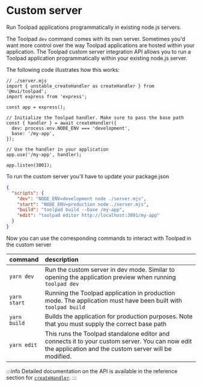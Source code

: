 # Custom server

<p class="description">Run Toolpad applications programmatically in existing node.js servers.</p>

The Toolpad `dev` command comes with its own server. Sometimes you'd want more control over the way Toolpad applications are hosted within your application. The Toolpad custom server integration API allows you to run a Toolpad application programmatically within your existing node.js server.

The following code illustrates how this works:

```tsx
// ./server.mjs
import { unstable_createHandler as createHandler } from '@mui/toolpad';
import express from 'express';

const app = express();

// Initialize the Toolpad handler. Make sure to pass the base path
const { handler } = await createHandler({
  dev: process.env.NODE_ENV === 'development',
  base: '/my-app',
});

// Use the handler in your application
app.use('/my-app', handler);

app.listen(3001);
```

To run the custom server you'll have to update your package.json

```json
{
  "scripts": {
    "dev": "NODE_ENV=development node ./server.mjs",
    "start": "NODE_ENV=production node ./server.mjs",
    "build": "toolpad build --base /my-app",
    "edit": "toolpad editor http://localhost:3001/my-app"
  }
}
```

Now you can use the corresponding commands to interact with Toolpad in the custom server

| command      | description                                                                                                                                             |
| :----------- | :------------------------------------------------------------------------------------------------------------------------------------------------------ |
| `yarn dev`   | Run the custom server in dev mode. Similar to opening the application preview when running `toolpad dev`                                                |
| `yarn start` | Running the Toolpad application in production mode. The application must have been built with `toolpad build`                                           |
| `yarn build` | Builds the application for production purposes. Note that you must supply the correct base path                                                         |
| `yarn edit`  | This runs the Toolpad standalone editor and connects it to your custom server. You can now edit the application and the custom server will be modified. |

:::info
Detailed documentation on the API is available in the reference section for [`createHandler`](/toolpad/reference/api/create-handler/).
:::
